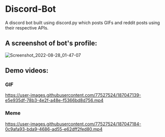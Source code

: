 # Discord-Bot
A discord bot built using discord.py which posts GIFs and reddit posts using their respective APIs.

## A screenshot of bot's profile: 
![Screenshot_2022-08-28_01-47-07](https://user-images.githubusercontent.com/77527524/187047118-aa2642ec-4f2b-4064-91c9-4b9a2ce269bd.png)

## Demo videos:

### GIF
https://user-images.githubusercontent.com/77527524/187047139-e5e935df-78b3-4e2f-a48e-f5366bd8d756.mp4

### Meme
https://user-images.githubusercontent.com/77527524/187047184-0c9afa93-bda9-4686-ad55-e62dff2fed80.mp4

